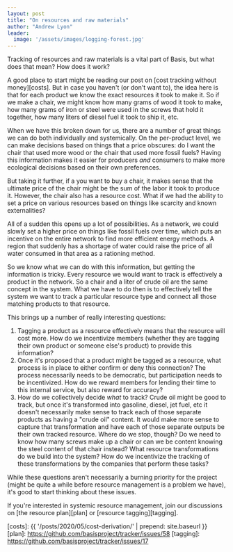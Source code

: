 ```yaml
---
layout: post
title: "On resources and raw materials"
author: "Andrew Lyon"
leader:
  image: '/assets/images/logging-forest.jpg'
---
```


Tracking of resources and raw materials is a vital part of Basis, but what does that mean? How does it work?

A good place to start might be reading our post on [cost tracking without money][costs]. But in case you haven't (or don't want to), the idea here is that for each product we know the exact resources it took to make it. So if we make a chair, we might know how many grams of wood it took to make, how many grams of iron or steel were used in the screws that hold it together, how many liters of diesel fuel it took to ship it, etc.

When we have this broken down for us, there are a number of great things we can do both individually and systemically. On the per-product level, we can make decisions based on things that a price obscures: do I want the chair that used more wood or the chair that used more fossil fuels? Having this information makes it easier for producers *and* consumers to make more ecological decisions based on their own preferences.

But taking it further, if a you want to buy a chair, it makes sense that the ultimate price of the chair might be the sum of the labor it took to produce it. However, the chair also has a resource cost. What if we had the ability to set a price on various resources based on things like scarcity and known externalities?

All of a sudden this opens up a lot of possibilities. As a network, we could slowly set a higher price on things like fossil fuels over time, which puts an incentive on the entire network to find more efficient energy methods. A region that suddenly has a shortage of water could raise the price of all water consumed in that area as a rationing method.

So we know what we can do with this information, but getting the information is tricky. Every resource we would want to track is effectively a product in the network. So a chair and a liter of crude oil are the same concept in the system. What we have to do then is to effectively tell the system we want to track a particular resource type and connect all those matching products to that resource.

This brings up a number of really interesting questions:

1. Tagging a product as a resource effectively means that the resource will cost more. How do we incentivize members (whether they are tagging their own product or someone else's product) to provide this information?
1. Once it's proposed that a product might be tagged as a resource, what process is in place to either confirm or deny this connection? The process necessarily needs to be democratic, but participation needs to be incentivized. How do we reward members for lending their time to this internal service, but also reward for accuracy?
1. How do we collectively decide *what* to track? Crude oil might be good to track, but once it's transformed into gasoline, diesel, jet fuel, etc it doesn't necessarily make sense to track each of those separate products as having a "crude oil" content. It would make more sense to capture that transformation and have each of those separate outputs be their own tracked resource. Where do we stop, though? Do we need to know how many screws make up a chair or can we be content knowing the steel content of that chair instead? What resource transformations do we build into the system? How do we incentivize the tracking of these transformations by the companies that perform these tasks?

While these questions aren't necessarily a burning priority for the project (might be quite a while before resource management is a problem we have), it's good to start thinking about these issues.

If you're interested in systemic resource management, join our discussions on [the resource plan][plan] or [resource tagging][tagging].

[costs]: {{ '/posts/2020/05/cost-derivation/' | prepend: site.baseurl }}
[plan]: https://github.com/basisproject/tracker/issues/58
[tagging]: https://github.com/basisproject/tracker/issues/17
